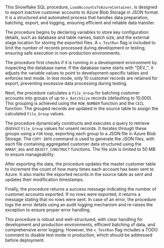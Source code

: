  This Snowflake SQL procedure, `LoadAccountsToAzureContainer`, is designed to export inactive customer accounts to Azure Blob Storage in JSON format. It is a structured and automated process that handles data preparation, batching, export, and logging, ensuring efficient and reliable data transfer.

The procedure begins by declaring variables to store key configuration details, such as database and table names, batch size, and the external stage location for storing the exported files. A `v_TestRun` flag is included to limit the number of records processed during development or testing, ensuring safe execution in non-production environments.

The procedure first checks if it is running in a development environment by inspecting the database name. If the database name starts with "DEV_", it adjusts the variable values to point to development-specific tables and enforces test mode. In test mode, only 10 customer records are retained for export, preventing excessive data processing during testing.

Next, the procedure calculates a `File_Group` for batching customer accounts into groups of up to `v_BatchSize` records (defaulting to 10,000). This grouping is achieved using the `ROW_NUMBER` function and the `CEIL` function. The grouped records are updated in the source table to assign the calculated `File_Group` values.

The procedure dynamically constructs and executes a query to retrieve distinct `File_Group` values for unsent records. It iterates through these groups using a `FOR` loop, exporting each group to a JSON file in Azure Blob Storage. The `COPY INTO` command is used to generate the JSON files, with each file containing aggregated customer data structured using the `ARRAY_AGG` and `OBJECT_CONSTRUCT` functions. The file size is limited to 50 MB to ensure manageability.

After exporting the data, the procedure updates the master customer table to increment the count of how many times each account has been sent to Azure. It also marks the exported records in the source table as sent and updates their modification timestamps.

Finally, the procedure returns a success message indicating the number of customer accounts exported. If no rows were exported, it returns a message stating that no rows were sent. In case of an error, the procedure logs the error details using an audit logging mechanism and re-raises the exception to ensure proper error handling.

This procedure is robust and well-structured, with clear handling for development and production environments, efficient batching of data, and comprehensive error logging. However, the `v_TestRun` flag includes a TODO comment to disable test mode in production, which should be addressed before deployment.
